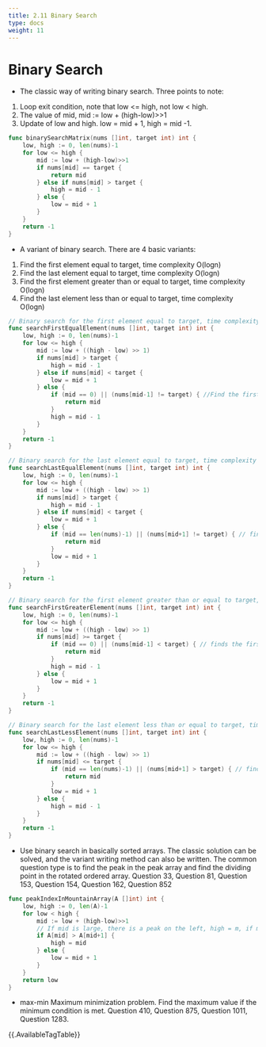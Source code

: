 ```yaml
---
title: 2.11 Binary Search
type: docs
weight: 11
---
```


# Binary Search

- The classic way of writing binary search. Three points to note:
1. Loop exit condition, note that low <= high, not low < high.
2. The value of mid, mid := low + (high-low)>>1
3. Update of low and high. low = mid + 1, high = mid -1.

```go
func binarySearchMatrix(nums []int, target int) int {
	low, high := 0, len(nums)-1
	for low <= high {
		mid := low + (high-low)>>1
		if nums[mid] == target {
			return mid
		} else if nums[mid] > target {
			high = mid - 1
		} else {
			low = mid + 1
		}
	}
	return -1
}
```

- A variant of binary search. There are 4 basic variants:
1. Find the first element equal to target, time complexity O(logn)
2. Find the last element equal to target, time complexity O(logn)
3. Find the first element greater than or equal to target, time complexity O(logn)
4. Find the last element less than or equal to target, time complexity O(logn)

```go
// Binary search for the first element equal to target, time complexity O(logn)
func searchFirstEqualElement(nums []int, target int) int {
	low, high := 0, len(nums)-1
	for low <= high {
		mid := low + ((high - low) >> 1)
		if nums[mid] > target {
			high = mid - 1
		} else if nums[mid] < target {
			low = mid + 1
		} else {
			if (mid == 0) || (nums[mid-1] != target) { //Find the first element equal to target
				return mid
			}
			high = mid - 1
		}
	}
	return -1
}

// Binary search for the last element equal to target, time complexity O(logn)
func searchLastEqualElement(nums []int, target int) int {
	low, high := 0, len(nums)-1
	for low <= high {
		mid := low + ((high - low) >> 1)
		if nums[mid] > target {
			high = mid - 1
		} else if nums[mid] < target {
			low = mid + 1
		} else {
			if (mid == len(nums)-1) || (nums[mid+1] != target) { // finds the last element equal to target
				return mid
			}
			low = mid + 1
		}
	}
	return -1
}

// Binary search for the first element greater than or equal to target, time complexity O(logn)
func searchFirstGreaterElement(nums []int, target int) int {
	low, high := 0, len(nums)-1
	for low <= high {
		mid := low + ((high - low) >> 1)
		if nums[mid] >= target {
			if (mid == 0) || (nums[mid-1] < target) { // finds the first element greater than or equal to target
				return mid
			}
			high = mid - 1
		} else {
			low = mid + 1
		}
	}
	return -1
}

// Binary search for the last element less than or equal to target, time complexity O(logn)
func searchLastLessElement(nums []int, target int) int {
	low, high := 0, len(nums)-1
	for low <= high {
		mid := low + ((high - low) >> 1)
		if nums[mid] <= target {
			if (mid == len(nums)-1) || (nums[mid+1] > target) { // finds the last element less than or equal to target
				return mid
			}
			low = mid + 1
		} else {
			high = mid - 1
		}
	}
	return -1
}
```

- Use binary search in basically sorted arrays. The classic solution can be solved, and the variant writing method can also be written. The common question type is to find the peak in the peak array and find the dividing point in the rotated ordered array. Question 33, Question 81, Question 153, Question 154, Question 162, Question 852

```go
func peakIndexInMountainArray(A []int) int {
	low, high := 0, len(A)-1
	for low < high {
		mid := low + (high-low)>>1
		// If mid is large, there is a peak on the left, high = m, if mid + 1 is large, there is a peak on the right, low = mid + 1
		if A[mid] > A[mid+1] {
			high = mid
		} else {
			low = mid + 1
		}
	}
	return low
}
```

- max-min Maximum minimization problem. Find the maximum value if the minimum condition is met. Question 410, Question 875, Question 1011, Question 1283.


{{.AvailableTagTable}}